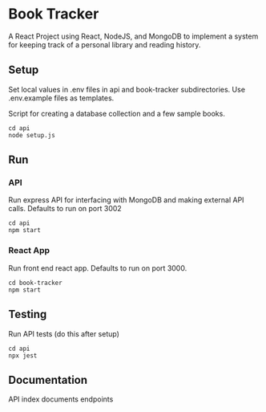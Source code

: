 # Book Tracker

A React Project using React, NodeJS, and MongoDB to implement a system for keeping track of a personal library and reading history.

## Setup

Set local values in .env files in api and book-tracker subdirectories. Use .env.example files as templates.

Script for creating a database collection and a few sample books.

```
cd api
node setup.js
```

## Run 
### API

Run express API for interfacing with MongoDB and making external API calls. Defaults to run on port 3002

```
cd api
npm start
```

### React App

Run front end react app. Defaults to run on port 3000.

```
cd book-tracker
npm start
```


## Testing

Run API tests (do this after setup)

```
cd api
npx jest
```

## Documentation

API index documents endpoints